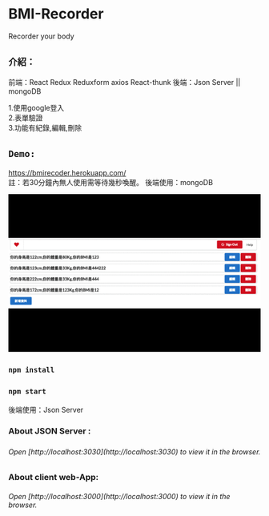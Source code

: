 # BMI-Recorder
Recorder your body
## `介紹：`
前端：React Redux Reduxform axios React-thunk
後端：Json Server ||  mongoDB

1.使用google登入<br/>
2.表單驗證<br/>
3.功能有紀錄,編輯,刪除


## `Demo:`
https://bmirecoder.herokuapp.com/  <br/>
註：若30分鐘內無人使用需等待幾秒喚醒。
後端使用：mongoDB

<img src="https://github.com/JungShianWU/bmiRecorder/blob/master/Demogif.gif">

### `npm install`

### `npm start`
後端使用：Json Server

<h3 href="https://github.com/typicode/json-server">About JSON Server : <h3>
  
<h6>Open [http://localhost:3030](http://localhost:3030) to view it in the browser.<h6>

<h3>About client web-App: </h3>

<h6>Open [http://localhost:3000](http://localhost:3000) to view it in the browser.<h6>
